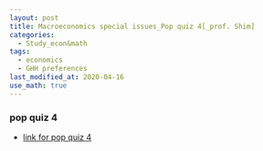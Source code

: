 ```yaml
---
layout: post
title: Macroeconomics special issues_Pop quiz 4[_prof. Shim]
categories:
  - Study_econ&math
tags:
  - economics
  - GHH preferences
last_modified_at: 2020-04-16
use_math: true
---
```

### pop quiz 4

* [link for pop quiz 4](https://drive.google.com/uc?export=view&id=1JZNGZwXsfYg1Heot54cz3R8k-TFCZwLo)  



